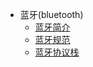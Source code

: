 

* 蓝牙(bluetooth)
    * [ 蓝牙简介 ](./bluetooth.md)
    * [ 蓝牙规范 ](./bluetooth_profile.md)
    * [ 蓝牙协议栈 ](./bluetooth_protocol_stack.md)
